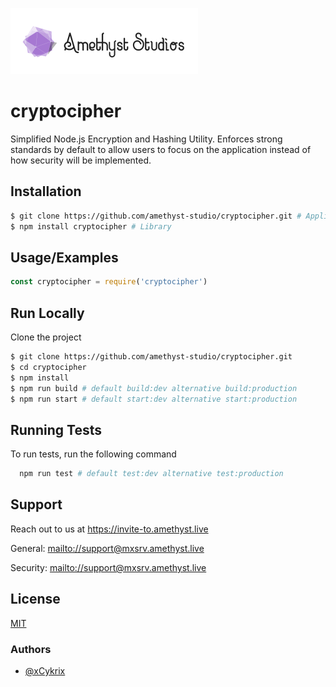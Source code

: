 
![Amethyst Studio Logo.png](./.github/.asset/logo.png)


# cryptocipher

Simplified Node.js Encryption and Hashing Utility. Enforces strong standards by default to allow users to focus on the application instead of how security will be implemented.


## Installation

```bash
$ git clone https://github.com/amethyst-studio/cryptocipher.git # Application
$ npm install cryptocipher # Library
```

## Usage/Examples

```javascript
const cryptocipher = require('cryptocipher')
```


## Run Locally

Clone the project

```bash
$ git clone https://github.com/amethyst-studio/cryptocipher.git
$ cd cryptocipher
$ npm install
$ npm run build # default build:dev alternative build:production
$ npm run start # default start:dev alternative start:production
```


## Running Tests

To run tests, run the following command

```bash
  npm run test # default test:dev alternative test:production
```


## Support

Reach out to us at https://invite-to.amethyst.live

General: [mailto://support@mxsrv.amethyst.live](mailto://support@mxsrv.amethyst.live)

Security: [mailto://support@mxsrv.amethyst.live](mailto://support@mxsrv.amethyst.live)


## License

[MIT](https://choosealicense.com/licenses/mit/)


### Authors

- [@xCykrix](https://www.github.com/xCykrix)
